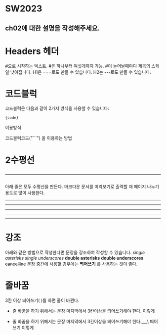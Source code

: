 # SW2023
## ch02에 대한 설명을 작성해주세요.

# Headers 헤더

#으로 시작하는 텍스트.
#은 하나부터 여섯개까지 가능.
#이 늘어날때마다 제목의 스케일 낮아집니다.
H1은 ===로도 만들 수 있습니다.
H2는 ---로도 만들 수 있습니다.

# 코드블럭
코드블럭은 다음과 같이 2가지 방식을 사용할 수 있습니다:
<pre><code>{code}</code></pre> 이용방식
코드블럭코드("```") 을 이용하는 방법

# 2수평선 <hr/>
아래 줄은 모두 수평선을 만든다. 마크다운 문서를 미리보기로 출력할 때 페이지 나누기 용도로 많이 사용한다.

* * *

***

*****

- - -

---------------------------------------

# 강조
아래와 같은 방법으로 작성한다면 문장을 강조하여 작성할 수 있습니다.
*single asterisks*
_single underscores_
**double asterisks**
__double underscores__
~~cancelline~~
문장 중간에 사용할 경우에는 **띄어쓰기** 를 사용하는 것이 좋다.

# 줄바꿈
3칸 이상 띄어쓰기( )를 하면 줄이 바뀐다.

* 줄 바꿈을 하기 위해서는 문장 마지막에서 3칸이상을 띄어쓰기해야 한다. 
이렇게

* 줄 바꿈을 하기 위해서는 문장 마지막에서 3칸이상을 띄어쓰기해야 한다.___\\ 띄어쓰기
이렇게

